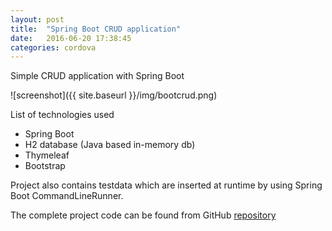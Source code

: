 ```yaml
---
layout: post
title:  "Spring Boot CRUD application"
date:   2016-06-20 17:38:45
categories: cordova
---
```

Simple CRUD application with Spring Boot

![screenshot]({{ site.baseurl }}/img/bootcrud.png)

List of technologies used


- Spring Boot
- H2 database (Java based in-memory db)
- Thymeleaf
- Bootstrap

Project also contains testdata which are inserted at runtime by using Spring Boot CommandLineRunner.

The complete project code can be found from GitHub [repository](https://github.com/juhahinkula/StudentList.git)

